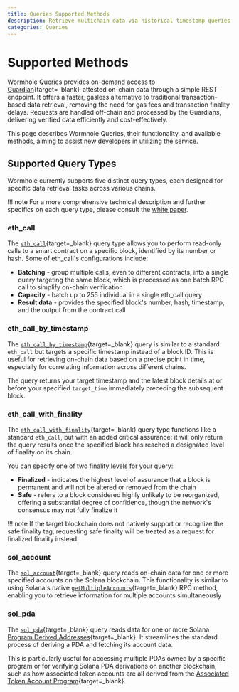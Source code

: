 ```yaml
---
title: Queries Supported Methods
description: Retrieve multichain data via historical timestamp queries, finality confirmation queries, and Solana lookups.
categories: Queries
---
```


# Supported Methods

Wormhole Queries provides on-demand access to [Guardian](/docs/protocol/infrastructure/guardians/){target=\_blank}-attested on-chain data through a simple REST endpoint. It offers a faster, gasless alternative to traditional transaction-based data retrieval, removing the need for gas fees and transaction finality delays. Requests are handled off-chain and processed by the Guardians, delivering verified data efficiently and cost-effectively.

This page describes Wormhole Queries, their functionality, and available methods, aiming to assist new developers in utilizing the service.

## Supported Query Types

Wormhole currently supports five distinct query types, each designed for specific data retrieval tasks across various chains.

!!! note 
    For a more comprehensive technical description and further specifics on each query type, please consult the [white paper](https://github.com/wormhole-foundation/wormhole/blob/main/whitepapers/0013_ccq.md).


### eth_call

The [`eth_call`](https://ethereum.org/en/developers/docs/apis/json-rpc/#eth_call){target=\_blank} query type allows you to perform read-only calls to a smart contract on a specific block, identified by its number or hash. Some of eth_call's configurations include: 

- **Batching** - group multiple calls, even to different contracts, into a single query targeting the same block, which is processed as one batch RPC call to simplify on-chain verification
- **Capacity** - batch up to 255 individual in a single eth_call query 
- **Result data** - provides the specified block's number, hash, timestamp, and the output from the contract call

### eth_call_by_timestamp

The [`eth_call_by_timestamp`](https://github.com/wormhole-foundation/wormhole/blob/main/whitepapers/0013_ccq.md#timestamp-and-block-id-hints-in-eth_call_by_timestamp){target=\_blank} query is similar to a standard `eth_call` but targets a specific timestamp instead of a block ID. This is useful for retrieving on-chain data based on a precise point in time, especially for correlating information across different chains.

The query returns your target timestamp and the latest block details at or before your specified `target_time` immediately preceding the subsequent block. 

### eth_call_with_finality

The [`eth_call_with_finality`](https://github.com/wormhole-foundation/wormhole/blob/main/whitepapers/0013_ccq.md#desired-finality-in-eth_call_with_finality){target=\_blank} query type functions like a standard `eth_call`, but with an added critical assurance: it will only return the query results once the specified block has reached a designated level of finality on its chain.

You can specify one of two finality levels for your query:

- **Finalized** - indicates the highest level of assurance that a block is permanent and will not be altered or removed from the chain
- **Safe** - refers to a block considered highly unlikely to be reorganized, offering a substantial degree of confidence, though the network's consensus may not fully finalize it

!!! note
    If the target blockchain does not natively support or recognize the safe finality tag, requesting safe finality will be treated as a request for finalized finality instead.

### sol_account

The [`sol_account`](https://github.com/wormhole-foundation/wormhole/blob/main/whitepapers/0013_ccq.md#solana-queries){target=\_blank} query reads on-chain data for one or more specified accounts on the Solana blockchain. This functionality is similar to using Solana's native [`getMultipleAccounts`](https://solana.com/docs/rpc/http/getmultipleaccounts){target=\_blank} RPC method, enabling you to retrieve information for multiple accounts simultaneously

### sol_pda

The [`sol_pda`](https://github.com/wormhole-foundation/wormhole/blob/main/whitepapers/0013_ccq.md#solana_queries){target=\_blank} query reads data for one or more Solana [Program Derived Addresses](https://www.anchor-lang.com/docs/basics/pda){target=\_blank}. It streamlines the standard process of deriving a PDA and fetching its account data.

This is particularly useful for accessing multiple PDAs owned by a specific program or for verifying Solana PDA derivations on another blockchain, such as how associated token accounts are all derived from the [Associated Token Account Program](https://www.solana-program.com/docs/associated-token-account){target=\_blank}.